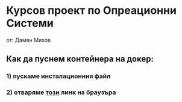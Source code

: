 # Курсов проект по Опреационни Системи

от: Дамян Михов

## Как да пуснем контейнера на докер:

### 1) пускаме инсталационния файл

### 2) отваряме [този](http://localhost:8080) линк на браузъра